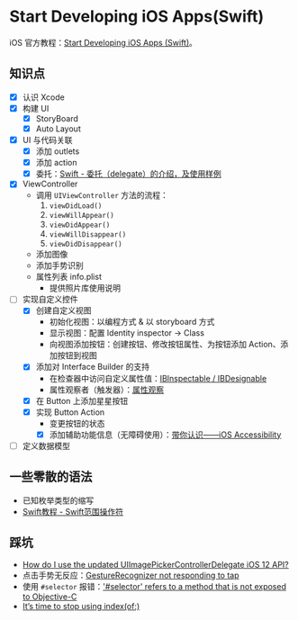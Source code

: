 # Start Developing iOS Apps(Swift)

iOS 官方教程：[Start Developing iOS Apps (Swift)](https://developer.apple.com/library/archive/referencelibrary/GettingStarted/DevelopiOSAppsSwift/)。

## 知识点

- [x] 认识 Xcode
- [x] 构建 UI
    - [x] StoryBoard
    - [x] Auto Layout
- [x] UI 与代码关联
    - [x] 添加 outlets
    - [x] 添加 action
    - [x] 委托：[Swift - 委托（delegate）的介绍，及使用样例](http://www.hangge.com/blog/cache/detail_810.html)
- [x] ViewController
    - 调用 `UIViewController` 方法的流程：
        1. `viewDidLoad()`
        2. `viewWillAppear()`
        3. `viewDidAppear()`
        4. `viewWillDisappear()`
        5. `viewDidDisappear()`
    - 添加图像
    - 添加手势识别
    - 属性列表 info.plist
        - 提供照片库使用说明
- [ ] 实现自定义控件
    - [x] 创建自定义视图
        - 初始化视图：以编程方式 & 以 storyboard 方式
        - 显示视图：配置 Identity inspector -> Class
        - 向视图添加按钮：创建按钮、修改按钮属性、为按钮添加 Action、添加按钮到视图
    - [x] 添加对 Interface Builder 的支持
        - 在检查器中访问自定义属性值：[IBInspectable / IBDesignable](https://nshipster.cn/ibinspectable-ibdesignable/)
        - 属性观察者（触发器）：[属性观察](https://swifter.tips/property-observer/)
    - [x] 在 Button 上添加星星按钮
    - [x] 实现 Button Action
        - 变更按钮的状态
        - [x] 添加辅助功能信息（无障碍使用）：[带你认识——iOS Accessibility](https://www.jianshu.com/p/0991a4f0bc0c)
- [ ] 定义数据模型

## 一些零散的语法

- 已知枚举类型的缩写
- [Swift教程 - Swift范围操作符](https://www.w3cschool.cn/swift/swift-range-operators.html)

## 踩坑

- [How do I use the updated UIImagePickerControllerDelegate iOS 12 API?](https://stackoverflow.com/questions/51182701/how-do-i-use-the-updated-uiimagepickercontrollerdelegate-ios-12-api)
- 点击手势无反应：[GestureRecognizer not responding to tap](https://stackoverflow.com/questions/26028455/gesturerecognizer-not-responding-to-tap)
- 使用 `#selector` 报错：['#selector' refers to a method that is not exposed to Objective-C](https://stackoverflow.com/questions/36818083/selector-refers-to-a-method-that-is-not-exposed-to-objective-c)
- [It’s time to stop using index(of:)](https://www.hackingwithswift.com/articles/177/its-time-to-stop-using-index-of)
